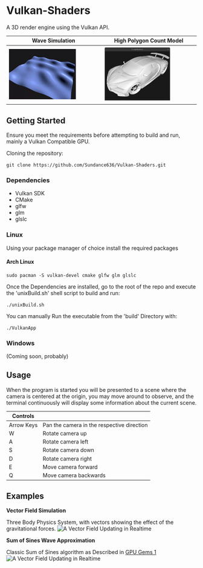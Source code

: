 # Vulkan-Shaders
A 3D render engine using the Vulkan API.

<!--![](/perspective.gif)-->
| Wave Simulation  | High Polygon Count Model |
|---|---|
| <img src="Assets/SumofSines2.png" alt="Real-Time Ocean waves" style="width:75%;"/> | <img src="Assets/HighPolyBugatti.png" alt="Perspective Transform GIF" style="width:75%;"/> |


## Getting Started

Ensure you meet the requirements before attempting to build and run, mainly a Vulkan Compatible GPU.

Cloning the repository:
```
git clone https://github.com/Sundance636/Vulkan-Shaders.git
```

### Dependencies

+ Vulkan SDK
+ CMake
+ glfw
+ glm
+ glslc


### Linux

Using your package manager of choice install the required packages
#### Arch Linux

```
sudo pacman -S vulkan-devel cmake glfw glm glslc
```

Once the Dependencies are installed, go to the root of the repo and execute the 'unixBuild.sh' shell script to build and run:
```
./unixBuild.sh
```
You can manually Run the executable from the 'build' Directory with:
```
./VulkanApp 
```

<p></p>


### Windows
(Coming soon, probably)

## Usage

When the program is started you will be presented to a scene where the camera is centered at the origin, you may move around to observe, and the terminal continuously will display some information about the current scene.

| Controls | |
|---|---|
|Arrow Keys | Pan the camera in the respective direction |
| W| Rotate camera up|
| A | Rotate camera left|
| S| Rotate camera down|
|D| Rotate camera right|
|E| Move camera forward|
|Q| Move camera backwards|





## Examples

**Vector Field Simulation**

Three Body Physics System, with vectors showing the effect of the gravitational forces.
<img src="Assets/VectorFieldSimulation.gif" alt="A Vector Field Updating in Realtime" style="width:75%;"/> 

**Sum of Sines Wave Approximation**

Classic Sum of Sines algorithm as Described in [GPU Gems 1](https://developer.nvidia.com/gpugems/gpugems/contributors)
<img src="Assets/SumofSines1.gif" alt="A Vector Field Updating in Realtime" style="width:75%;"/> 
